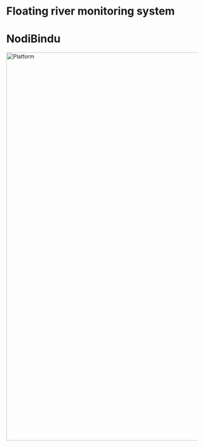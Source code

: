 # Floating river monitoring system
# NodiBindu
<img width="1024" height="1024" alt="Platform" src="https://github.com/user-attachments/assets/2aff6c72-2f6e-4096-878c-76d67adcf05e" />
